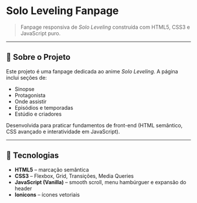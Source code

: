 # Solo Leveling Fanpage

> Fanpage responsiva de _Solo Leveling_ construída com HTML5, CSS3 e JavaScript puro.

---

## 🎯 Sobre o Projeto

Este projeto é uma fanpage dedicada ao anime _Solo Leveling_. A página inclui seções de:
- Sinopse
- Protagonista
- Onde assistir
- Episódios e temporadas
- Estúdio e criadores

Desenvolvida para praticar fundamentos de front-end (HTML semântico, CSS avançado e interatividade em JavaScript).

---

## 🚀 Tecnologias

- **HTML5** – marcação semântica
- **CSS3** – Flexbox, Grid, Transições, Media Queries
- **JavaScript (Vanilla)** – smooth scroll, menu hambúrguer e expansão do header
- **Ionicons** – ícones vetoriais

